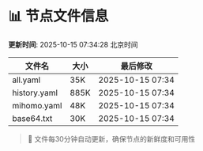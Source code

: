 # 📊 节点文件信息

**更新时间**: 2025-10-15 07:34:28 北京时间

| 文件名 | 大小 | 最后修改 |
|--------|------|----------|
| all.yaml | 35K | 2025-10-15 07:34 |
| history.yaml | 885K | 2025-10-15 07:34 |
| mihomo.yaml | 48K | 2025-10-15 07:34 |
| base64.txt | 30K | 2025-10-15 07:34 |

> 🔄 文件每30分钟自动更新，确保节点的新鲜度和可用性
